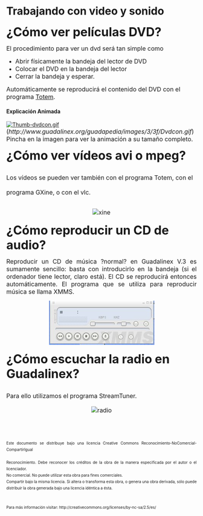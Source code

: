 # Trabajando con video y sonido

<font size="6"><span style="font-weight: bold;">¿Cómo ver películas DVD?<br /></span></font><p><font size="3">El procedimiento para ver un dvd será tan simple como 
</font></p>
<ul><li><font size="3"> Abrir físicamente la bandeja del lector de DVD
</font></li><li><font size="3"> Colocar el DVD en la bandeja del lector
</font></li><li><font size="3"> Cerrar la bandeja y esperar.
</font></li></ul>
<p><font size="3">Automáticamente se reproducirá el contenido del DVD con el programa <a href="http://es.wikipedia.org/wiki/Totem">Totem</a>.</font>
</p>
<a name="Explicaci.C3.B3n_Animada"></a><h4> Explicación Animada </h4>
<p><a title="http://www.guadalinex.org/guadapedia/images/3/3f/Dvdcon.gif" class="external" href="http://www.guadalinex.org/guadapedia/images/3/3f/Dvdcon.gif"><img alt="Thumb-dvdcon.gif" src="http://www.guadalinex.org/guadapedia/images/6/6e/Thumb-dvdcon.gif" /></a><span class="urlexpansion"> <font size="3">(</font><font size="3"><i>http://www.guadalinex.org/guadapedia/images/3/3f/Dvdcon.gif</i>)</font></span><font size="3"> Pincha en la imagen para ver la animación a su tamaño completo.</font></p><p><font size="6"><span style="font-weight: bold;">¿Cómo ver vídeos avi o mpeg?</span></font></p><p><font size="6"><font size="3">Los vídeos se pueden ver también con el programa Totem, con el programa GXine, o con el vlc.<br />
</font></font></p>
<div style="text-align: center;"><font size="6"><font size="3"><img width="414" vspace="0" hspace="0" height="293" border="0" src="img/xine.jpg" alt="xine" title="xine" /></font></font><br />
</div>
<p><font size="6"><span style="font-weight: bold;">¿Cómo reproducir un CD de audio?</span></font></p><p>
</p><p class="western" style="text-align: justify;"><font size="3">Reproducir un CD de música ?normal? en
Guadalinex V.3 es sumamente sencillo: basta con introducirlo en la
bandeja (si el ordenador tiene lector, claro está). El CD se
reproducirá entonces automáticamente. El programa que se utiliza para reproducir música se llama XMMS.<br />
</font></p>
<div style="text-align: center;"><font size="3"><img width="279" vspace="0" hspace="0" height="117" border="0" src="../img/xmms.jpg" alt="xmms" title="xmms" /></font><br />
</div>
<p class="western"><font size="6"><span style="font-weight: bold;">¿Cómo escuchar la radio en Guadalinex?</span></font></p><p class="western"><font size="6"><span style="font-weight: bold;"></span></font><font size="3">Para ello utilizamos el programa StreamTuner.<br />
</font></p>
<p class="western" style="text-align: center;"><font size="3"><img width="867" vspace="0" hspace="0" height="509" border="0" src="img/radio.jpg" alt="radio" title="radio" /><br />
</font></p>

<p><font size="6"><span style="font-weight: bold;"></span></font><br /></p><p style="text-align: justify;"><font size="1">Este documento se distribuye bajo una licencia Creative Commons Reconocimiento-NoComercial-CompartirIgual<br />
<br />Reconocimiento. Debe reconocer los créditos de la obra de la manera especificada por el autor o el licenciador.<br />No comercial. No puede utilizar esta obra para fines comerciales.<br />Compartir bajo la misma licencia. Si altera o transforma esta obra, o
genera una obra derivada, sólo puede distribuir la obra generada bajo
una licencia idéntica a ésta.<br />
<br />
<br />
Para más información visitar: http://creativecommons.org/licenses/by-nc-sa/2.5/es/</font>

</p>


<p style="margin-bottom: 0cm;"><br />

</p>
<p>
</p>
